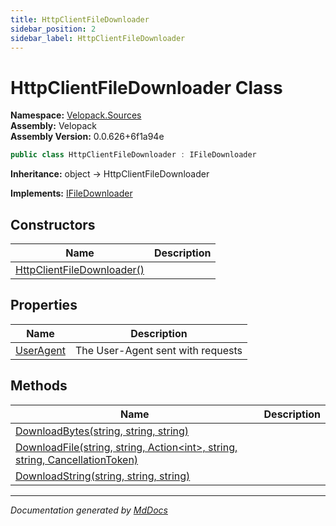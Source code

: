 ```yaml
---
title: HttpClientFileDownloader
sidebar_position: 2
sidebar_label: HttpClientFileDownloader
---
```

<!--  
  <auto-generated>   
    The contents of this file were generated by a tool.  
    Changes to this file may be list if the file is regenerated  
  </auto-generated>   
-->

# HttpClientFileDownloader Class

**Namespace:** [Velopack.Sources](../index.md)  
**Assembly:** Velopack  
**Assembly Version:** 0.0.626+6f1a94e

```csharp
public class HttpClientFileDownloader : IFileDownloader
```

**Inheritance:** object → HttpClientFileDownloader

**Implements:** [IFileDownloader](../IFileDownloader/index.md)

## Constructors

| Name                                                | Description |
| --------------------------------------------------- | ----------- |
| [HttpClientFileDownloader()](constructors/index.md) |             |

## Properties

| Name                                 | Description                        |
| ------------------------------------ | ---------------------------------- |
| [UserAgent](properties/UserAgent.md) | The User\-Agent sent with requests |

## Methods

| Name                                                                                                      | Description |
| --------------------------------------------------------------------------------------------------------- | ----------- |
| [DownloadBytes(string, string, string)](methods/DownloadBytes.md)                                         |             |
| [DownloadFile(string, string, Action\<int\>, string, string, CancellationToken)](methods/DownloadFile.md) |             |
| [DownloadString(string, string, string)](methods/DownloadString.md)                                       |             |

___

*Documentation generated by [MdDocs](https://github.com/ap0llo/mddocs)*
